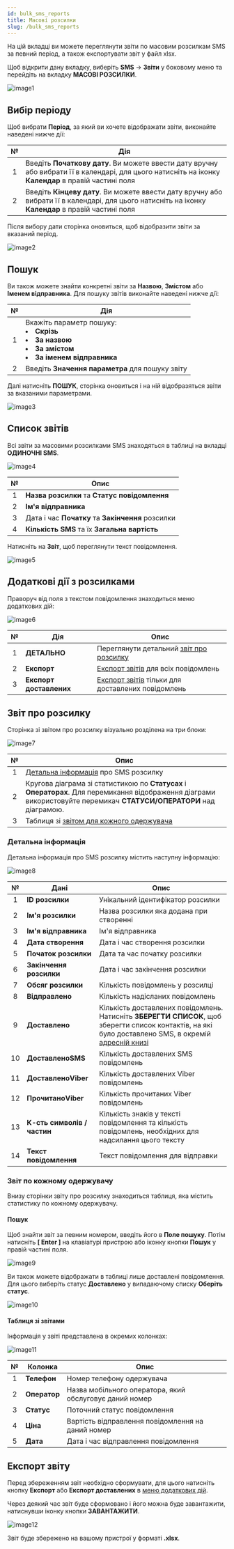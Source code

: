 ```yaml
---
id: bulk_sms_reports
title: Масові розсилки
slug: /bulk_sms_reports
---
```


На цій вкладці ви можете переглянути звіти по масовим розсилкам SMS за певний період, а також експортувати звіт у файл xlsx.

Щоб відкрити дану вкладку, виберіть **SMS** → **Звіти** у боковому меню та перейдіть на вкладку **МАСОВІ РОЗСИЛКИ**.

![image1](/img/uk/sms_reports_bulk_sms/image1.png)

## Вибір періоду

Щоб вибрати **Період**, за який ви хочете відображати звіти, виконайте наведені нижче дії:

|  №  | Дія |
| :-: | --- |
| 1 | Введіть **Початкову дату**. Ви можете ввести дату вручну або вибрати її в календарі, для цього натисніть на іконку **Календар** в правій частині поля |
| 2 | Введіть **Кінцеву дату**. Ви можете ввести дату вручну або вибрати її в календарі, для цього натисніть на іконку **Календар** в правій частині поля |

Після вибору дати сторінка оновиться, щоб відобразити звіти за вказаний період.

![image2](/img/uk/sms_reports_bulk_sms/image2.png)

## Пошук

Ви також можете знайти конкретні звіти за **Назвою**, **Змістом** або **Іменем відправника**. Для пошуку звітів виконайте наведені нижче дії:

|  №  | Дія |
| :-: | --- |
| 1 | Вкажіть параметр пошуку: <li>**Скрізь**</li> <li>**За назвою**</li> <li>**За змістом**</li> <li>**За іменем відправника**</li> |
| 2 | Введіть **Значення параметра** для пошуку звіту |

Далі натисніть **ПОШУК**, сторінка оновиться і на ній відобразяться звіти за вказаними параметрами.

![image3](/img/uk/sms_reports_bulk_sms/image3.png)

## Список звітів

Всі звіти за масовими розсилками SMS знаходяться в таблиці на вкладці **ОДИНОЧНІ SMS**.

![image4](/img/uk/sms_reports_bulk_sms/image4.png)

|  №  | Опис |
| :-: | ---- |
| 1 | **Назва розсилки** та **Статус повідомлення** |
| 2 | **Ім'я відправника** |
| 3 | Дата і час **Початку** та **Закінчення** розсилки |
| 4 | **Кількість SMS** та їх **Загальна вартість** |

Натисніть на **Звіт**, щоб переглянути текст повідомлення.

![image5](/img/uk/sms_reports_bulk_sms/image5.png)

## Додаткові дії з розсилками

Праворуч від поля з текстом повідомлення знаходиться меню додаткових дій:

![image6](/img/uk/sms_reports_bulk_sms/image6.png)

|  №  | Дія | Опис |
| :-: | --- | ---- |
| 1 | **ДЕТАЛЬНО** | Переглянути детальний [звіт про розсилку](#звіт-про-розсилку) |
| 2 | **Експорт** | [Експорт звітів](#експорт-звіту) для всіх повідомлень |
| 3 | **Експорт доставлених** | [Експорт звітів](#експорт-звіту) тільки для доставлених повідомлень |

## Звіт про розсилку

Сторінка зі звітом про розсилку візуально розділена на три блоки:

![image7](/img/uk/sms_reports_bulk_sms/image7.png)

|  №  | Опис |
| :-: | ---- |
| 1 | [Детальна інформація](#детальна-інформація) про SMS розсилку |
| 2 | Кругова діаграма зі статистикою по **Статусах** і **Операторах**. Для перемикання відображення діаграми використовуйте перемикач **СТАТУСИ/ОПЕРАТОРИ** над діаграмою. |
| 3 | Таблиця зі [звітом для кожного одержувача](#звіт-по-кожному-одержувачу) |

### Детальна інформація

Детальна інформація про SMS розсилку містить наступну інформацію:

![image8](/img/uk/sms_reports_bulk_sms/image8.png)

|  №  | Дані | Опис |
| :-: | ---- | ---- |
| 1 | **ID розсилки** | Унікальний ідентифікатор розсилки |
| 2 | **Ім'я розсилки** | Назва розсилки яка додана при створенні |
| 3 | **Ім'я відправника** | Ім'я відправника |
| 4 | **Дата створення** | Дата і час створення розсилки |
| 5 | **Початок розсилки** | Дата та час початку розсилки |
| 6 | **Закінчення розсилки** | Дата і час закінчення розсилки |
| 7 | **Обсяг розсилки** | Кількість повідомлень у розсилці |
| 8 | **Відправлено** | Кількість надісланих повідомлень |
| 9 | **Доставлено** | Кількість доставлених повідомлень. Натисніть **ЗБЕРЕГТИ СПИСОК**, щоб зберегти список контактів, на які було доставлено SMS, в окремій [адресній книзі](../address_book/recipients.md) |
| 10 | **ДоставленоSMS** | Кількість доставлених SMS повідомлень |
| 11 | **ДоставленоViber** | Кількість доставлених Viber повідомлень |
| 12 | **ПрочитаноViber** | Кількість прочитаних Viber повідомлень |
| 13 | **К-сть символів / частин** | Кількість знаків у тексті повідомлення та кількість повідомлень, необхідних для надсилання цього тексту |
| 14 | **Текст повідомлення** | Текст повідомлення для відправки |

### Звіт по кожному одержувачу

Внизу сторінки звіту про розсилку знаходиться таблиця, яка містить статистику по кожному одержувачу.

#### Пошук

Щоб знайти звіт за певним номером, введіть його в **Поле пошуку**. Потім натисніть **[ Enter ]** на клавіатурі пристрою або іконку кнопки **Пошук** у правій частині поля.

![image9](/img/uk/sms_reports_bulk_sms/image9.png)

Ви також можете відображати в таблиці лише доставлені повідомлення. Для цього виберіть статус **Доставлено** у випадаючому списку **Оберіть статус**.

![image10](/img/uk/sms_reports_bulk_sms/image10.png)

#### Таблиця зі звітами

Інформація у звіті представлена в окремих колонках:

![image11](/img/uk/sms_reports_bulk_sms/image11.png)

|  №  | Колонка | Опис |
| :-: | ------- | ---- |
| 1 | **Телефон** | Номер телефону одержувача |
| 2 | **Оператор** | Назва мобільного оператора, який обслуговує даний номер |
| 3 | **Статус** | Поточний статус повідомлення |
| 4 | **Ціна** | Вартість відправлення повідомлення на даний номер |
| 5 | **Дата** | Дата і час відправлення повідомлення |

## Експорт звіту

Перед збереженням звіт необхідно сформувати, для цього натисніть кнопку **Експорт** або **Експорт доставлених** в [меню додаткових дій](#додаткові-дії-з-розсилками).

Через деякий час звіт буде сформовано і його можна буде завантажити, натиснувши іконку кнопки **ЗАВАНТАЖИТИ**.

![image12](/img/uk/sms_reports_bulk_sms/image12.png)

Звіт буде збережено на вашому пристрої у форматі **.xlsx**.
